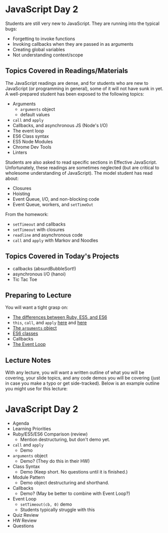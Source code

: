 # JavaScript Day 2
Students are still very new to JavaScript. They are running into the typical bugs:
* Forgetting to invoke functions
* Invoking callbacks when they are passed in as arguments
* Creating global variables
* Not understanding context/scope

## Topics Covered in Readings/Materials
The JavaScript readings are dense, and for students who are new to JavaScript (or programming in general), some of it will not have sunk in yet. A well-prepared student has been exposed to the following topics:
* Arguments
  * `arguments` object
  * default values
* `call` and `apply`
* Callbacks, and asynchronous JS (Node's I/O)
* The event loop
* ES6 Class syntax
* ES5 Node Modules
* Chrome Dev Tools
* Linters

Students are also asked to read specific sections in Effective JavaScript. Unfortunately, these readings are sometimes neglected (but are critical to wholesome understanding of JavaScript). The model student has read about:
* Closures
* Hoisting
* Event Queue, I/O, and non-blocking code
* Event Queue, workers, and `setTimeOut`

From the homework:
* `setTimeout` and callbacks
* `setTimeout` with closures
* `readline` and asynchronous code
* `call` and `apply` with Markov and Noodles

## Topics Covered in Today's Projects
* callbacks (absurdBubbleSort!)
* asynchronous I/O (hanoi)
* Tic Tac Toe

## Preparing to Lecture
You will want a tight grasp on:
* [The differences between Ruby, ES5, and ES6](https://appacademy.github.io/curriculum/language_comparison/index.html)
* `this`, `call`, and `apply` [here](https://dallashall.tech/index.php/2017/05/03/more-javascript-object-references-and-this/) and [here](https://dallashall.tech/index.php/2017/05/02/javascript-this/)
* [The `arguments` object](https://developer.mozilla.org/en-US/docs/Web/JavaScript/Reference/Functions/arguments)
* [ES6 classes](https://developer.mozilla.org/en-US/docs/Web/JavaScript/Reference/Classes)
* Callbacks
* [The Event Loop](https://blog.carbonfive.com/2013/10/27/the-javascript-event-loop-explained/)

## Lecture Notes
With any lecture, you will want a written outline of what you will be covering, your slide topics, and any code demos you will be covering (just in case you make a typo or get side-tracked). Below is an example outline you might use for this lecture:

# JavaScript Day 2
* Agenda
* Learning Priorities
* Ruby/ES5/ES6 Comparison (review)
  *  Mention destructuring, but don't demo yet.
* `call` and `apply`
  * Demo
* `arguments` object
  * Demo? (They do this in their HW)
* Class Syntax
  * Demo (Keep short. No questions until it is finished.)
* Module Pattern
  * Demo object destructuring and shorthand.
* Callbacks
  * Demo? (May be better to combine with Event Loop?)
* Event Loop
  * `setTimeout(cb, 0)` demo
  * Students typically struggle with this
* Quiz Review
* HW Review
* Questions
